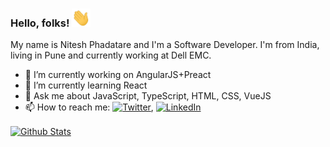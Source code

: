 ### Hello, folks! <img src="https://raw.githubusercontent.com/minitesh/minitesh/main/wave.gif" width="30px">
My name is Nitesh Phadatare and I'm a Software Developer. I'm from India, living in Pune and currently working at Dell EMC.
- 🔭 I’m currently working on AngularJS+Preact
- 🌱 I’m currently learning React
- 💬 Ask me about JavaScript, TypeScript, HTML, CSS, VueJS
- 📫 How to reach me: [![Twitter][1.2]][1], [![LinkedIn][3.2]][3]

<!--
<a href="https://github.com/minitesh/minitesh">
  <img align="center" src="https://github-readme-stats.vercel.app/api/top-langs/?username=minitesh&theme=merko"/>
</a>
-->
<a href="https://github.com/minitesh/minitesh">
  <img align="center" src="https://github-readme-stats.vercel.app/api?username=minitesh&show_icons=true&count_private=true&theme=merko" alt="Github Stats" />
</a>
<!--
**minitesh/minitesh** is a ✨ _special_ ✨ repository because its `README.md` (this file) appears on your GitHub profile.

Here are some ideas to get you started:

- 🔭 I’m currently working on ...
- 🌱 I’m currently learning ...
- 👯 I’m looking to collaborate on ...
- 🤔 I’m looking for help with ...
- 💬 Ask me about ...
- 📫 How to reach me: ...
- 😄 Pronouns: ...
- ⚡ Fun fact: ...
-->

<!-- links to social media icons -->

<!-- icons with padding -->

[1.1]: http://i.imgur.com/tXSoThF.png (Twitter)
[2.1]: http://i.imgur.com/0o48UoR.png (Github)

<!-- icons without padding -->

[1.2]: http://i.imgur.com/wWzX9uB.png (Twitter)
[2.2]: http://i.imgur.com/9I6NRUm.png (Github)
[3.2]: https://raw.githubusercontent.com/MartinHeinz/MartinHeinz/master/linkedin-3-16.png (LinkedIn)


<!-- links to your social media accounts -->

[1]: https://twitter.com/nitesh_sp
[2]: https://github.com/minitesh
[3]: https://www.linkedin.com/in/pnitesh/


<!-- Resources -->
<!-- GitHub Stats: https://github.com/anuraghazra/github-readme-stats -->
<!-- Awesome GitHub Profile README: https://github.com/abhisheknaiidu/awesome-github-profile-readme -->
